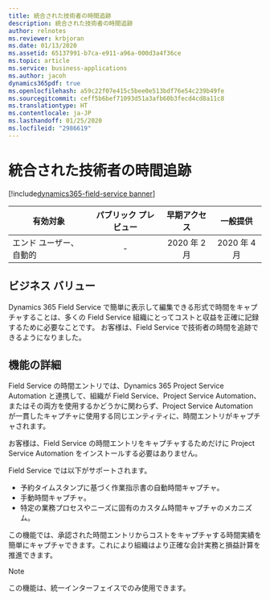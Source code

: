 ```yaml
---
title: 統合された技術者の時間追跡
description: 統合された技術者の時間追跡
author: relnotes
ms.reviewer: krbjoran
ms.date: 01/13/2020
ms.assetid: 65137991-b7ca-e911-a96a-000d3a4f36ce
ms.topic: article
ms.service: business-applications
ms.author: jacoh
dynamics365pdf: true
ms.openlocfilehash: a59c22f07e415c5bee0e513bdf76e54c239b49fe
ms.sourcegitcommit: ceff5b6bef71093d51a3afb60b3fecd4cd8a11c8
ms.translationtype: HT
ms.contentlocale: ja-JP
ms.lasthandoff: 01/25/2020
ms.locfileid: "2986619"
---
```

# <a name="integrated-technician-time-tracking"></a>統合された技術者の時間追跡
[!include[dynamics365-field-service banner](../includes/dynamics365-field-service.md)]

| 有効対象    |  パブリック プレビュー | 早期アクセス | 一般提供 | 
| ---------- | :----------: |:----------: |:----------: |
|エンド ユーザー、自動的|-|2020 年 2 月| 2020 年 4 月|


## <a name="business-value"></a>ビジネス バリュー
<!-- bv start -->
Dynamics 365 Field Service で簡単に表示して編集できる形式で時間をキャプチャすることは、多くの Field Service 組織にとってコストと収益を正確に記録するために必要なことです。 お客様は、Field Service で技術者の時間を追跡できるようになりました。
<!-- bv end -->



## <a name="feature-details"></a>機能の詳細
<!--feature detail start -->
Field Service の時間エントリでは、Dynamics 365 Project Service Automation と連携して、組織が Field Service、Project Service Automation、またはその両方を使用するかどうかに関わらず、Project Service Automation が一貫したキャプチャに使用する同じエンティティに、時間エントリがキャプチャされます。

お客様は、Field Service の時間エントリをキャプチャするためだけに Project Service Automation をインストールする必要はありません。 

Field Service では以下がサポートされます。

- 予約タイムスタンプに基づく作業指示書の自動時間キャプチャ。
- 手動時間キャプチャ。
- 特定の業務プロセスやニーズに固有のカスタム時間キャプチャのメカニズム。

この機能では、承認された時間エントリからコストをキャプチャする時間実績を簡単にキャプチャできます。これにより組織はより正確な会計実務と損益計算を推進できます。
<!--feature detail end -->


> [!NOTE]
> この機能は、統一インターフェイスでのみ使用できます。






